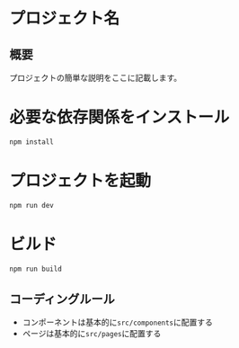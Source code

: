 # プロジェクト名

## 概要

プロジェクトの簡単な説明をここに記載します。

# 必要な依存関係をインストール

```bash
npm install
```

# プロジェクトを起動

```bash
npm run dev
```

# ビルド

```bash
npm run build
```

## コーディングルール

- コンポーネントは基本的に`src/components`に配置する
- ページは基本的に`src/pages`に配置する
